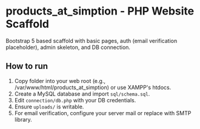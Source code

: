# products_at_simption - PHP Website Scaffold

Bootstrap 5 based scaffold with basic pages, auth (email verification placeholder), admin skeleton, and DB connection.

## How to run
1. Copy folder into your web root (e.g., /var/www/html/products_at_simption) or use XAMPP's htdocs.
2. Create a MySQL database and import `sql/schema.sql`.
3. Edit `connection/db.php` with your DB credentials.
4. Ensure `uploads/` is writable.
5. For email verification, configure your server mail or replace with SMTP library.
